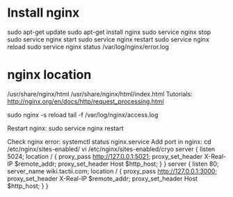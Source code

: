 # Install nginx
sudo apt-get update
sudo apt-get install nginx
sudo service nginx stop
sudo service nginx start
sudo service nginx restart
sudo service nginx reload
sudo service nginx status
/var/log/nginx/error.log

# nginx location
/usr/share/nginx/html
/usr/share/nginx/html/index.html
Tutorials:
http://nginx.org/en/docs/http/request_processing.html


sudo nginx -s reload
tail -f /var/log/nginx/access.log

Restart nginx:
sudo service nginx restart

Check nginx error:
systemctl status nginx.service
Add port in nginx:
cd /etc/nginx/sites-enabled/
vi /etc/nginx/sites-enabled/cryo
server {
        listen 5024;
        location / {
                proxy_pass http://127.0.0.1:5021;
                proxy_set_header X-Real-IP $remote_addr;
                proxy_set_header   Host      $http_host;
        }
}
server {
        listen 80;
		server_name wiki.tactii.com;
        location / {
                proxy_pass http://127.0.0.1:3000;
                proxy_set_header X-Real-IP $remote_addr;
                proxy_set_header   Host      $http_host;
        }
}